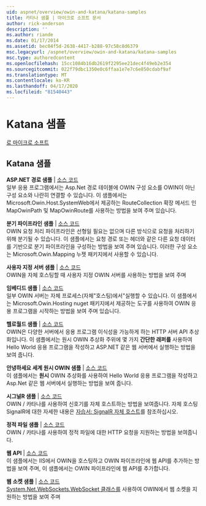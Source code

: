 ```yaml
---
uid: aspnet/overview/owin-and-katana/katana-samples
title: 카타나 샘플 | 마이크로 소프트 문서
author: rick-anderson
description: ''
ms.author: riande
ms.date: 01/17/2014
ms.assetid: bec04f5d-2638-4417-b288-97c58c8d6379
msc.legacyurl: /aspnet/overview/owin-and-katana/katana-samples
msc.type: authoredcontent
ms.openlocfilehash: 15cc1084b16db2619f2295ee21dec4f49eb2e354
ms.sourcegitcommit: 022f79dbc1350e0c6ffaa1e7e7c6e850cdabf9af
ms.translationtype: MT
ms.contentlocale: ko-KR
ms.lasthandoff: 04/17/2020
ms.locfileid: "81540443"
---
```

# <a name="katana-samples"></a>Katana 샘플

[로 마이크로 소프트](https://github.com/microsoft)

## <a name="katana-samples"></a>Katana 샘플

**ASP.NET 경로 샘플** | [소스 코드](https://github.com/aspnet/samples/tree/master/samples/aspnet/Katana/AspNetRoutes)  
일부 응용 프로그램에서는 Asp.Net 경로 테이블에 OWIN 구성 요소를 OWIN이 아닌 구성 요소와 나란히 연결할 수 있습니다. 이 샘플에서는 Microsoft.Owin.Host.SystemWeb에서 제공하는 RouteCollection 확장 메서드 인 MapOwinPath 및 MapOwinRoute를 사용하는 방법을 보여 주며 있습니다.

**분기 파이프라인 샘플** | [소스 코드](https://github.com/aspnet/samples/tree/master/samples/aspnet/Katana/BranchingPipelines)  
OWIN 요청 처리 파이프라인은 선형일 필요는 없으며 다른 방식으로 요청을 처리하기 위해 분기될 수 있습니다. 이 샘플에서는 요청 경로 또는 헤더와 같은 다른 요청 데이터를 기반으로 분기 파이프라인을 구성하는 방법을 보여 주며 있습니다. 이러한 구성 요소는 Microsoft.Owin.Mapping 누젯 패키지에서 사용할 수 있습니다.

**사용자 지정 서버 샘플** | [소스 코드](https://github.com/aspnet/samples/tree/master/samples/aspnet/Katana/CustomServer)   
OWIN을 자체 호스팅할 때 사용자 지정 OWIN 서버를 사용하는 방법을 보여 주며

**임베디드 샘플** | [소스 코드](https://github.com/aspnet/samples/tree/master/samples/aspnet/Katana/Embedded)  
일부 OWIN 서버는 자체 프로세스(자체&quot;호스팅)에서&quot;실행할 수 있습니다. 이 샘플에서는 Microsoft.Owin.Hosting nuget 패키지에서 제공하는 도구를 사용하여 OWIN 응용 프로그램을 시작하는 방법을 보여 주며 있습니다.

**헬로월드 샘플** | [소스 코드](https://github.com/aspnet/samples/tree/master/samples/aspnet/Katana/HelloWorld)  
OWIN은 다양한 서버에서 응용 프로그램 이식성을 가능하게 하는 HTTP 서버 API 추상화입니다. 이 샘플에서는 원시 OWIN 추상화 주위에 몇 가지 **간단한 래퍼를** 사용하여 Hello World 응용 프로그램을 작성하고 ASP.NET 같은 웹 서버에서 실행하는 방법을 보여 줍니다.

**안녕하세요 세계 원시 OWIN 샘플** | [소스 코드](https://github.com/aspnet/samples/tree/master/samples/aspnet/Katana/HelloWorldRawOwin)  
이 샘플에서는 **원시** OWIN 추상화를 사용하여 Hello World 응용 프로그램을 작성하고 Asp.Net 같은 웹 서버에서 실행하는 방법을 보여 줍니다.

**시그널R 샘플** | [소스 코드](https://github.com/aspnet/samples/tree/master/samples/aspnet/Katana/SignalR)  
OWIN / 카타나를 사용하여 신호기를 자체 호스트하는 방법을 보여줍니다. 자체 호스팅 SignalR에 대한 자세한 내용은 [자습서: SignalR 자체 호스트](../../../signalr/overview/deployment/tutorial-signalr-self-host.md)를 참조하십시오.

**정적 파일 샘플** | [소스 코드](https://github.com/aspnet/samples/tree/master/samples/aspnet/Katana/StaticFilesSample)   
OWIN / 카타나를 사용하여 정적 파일에 대한 HTTP 요청을 지원하는 방법을 보여줍니다.

**웹 API** | [소스 코드](https://github.com/aspnet/samples/tree/master/samples/aspnet/Katana/WebApi)   
이 샘플에서는 IIS에서 OWIN을 호스팅하고 OWIN 파이프라인에 웹 API를 추가하는 방법을 보여 주며, 이 샘플에서는 OWIN 파이프라인에 웹 API를 추가합니다.

**웹 소켓 샘플** | [소스 코드](https://github.com/aspnet/samples/tree/master/samples/aspnet/Katana/WebSocketSample)   
[System.Net.WebSockets.WebSocket 클래스를](https://msdn.microsoft.com/library/system.net.websockets.websocket(v=vs.110).aspx) 사용하여 OWIN에서 웹 소켓을 지원하는 방법을 보여 주며
